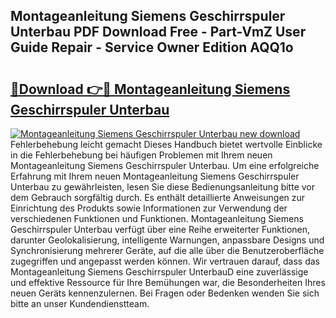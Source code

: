 ## Montageanleitung Siemens Geschirrspuler Unterbau PDF Download Free - Part-VmZ User Guide Repair - Service Owner Edition AQQ1o

# <h2><a href="http://df7rr2a.blite.top/?on=Montageanleitung+Siemens+Geschirrspuler+Unterbau">🔗Download 👉🔴 Montageanleitung Siemens Geschirrspuler Unterbau</a></h2>

[![Montageanleitung Siemens Geschirrspuler Unterbau new download](https://i.imgur.com/lujVjoI.png)](http://df7rr2a.blite.top/?on=Montageanleitung+Siemens+Geschirrspuler+Unterbau)
Fehlerbehebung leicht gemacht Dieses Handbuch bietet wertvolle Einblicke in die Fehlerbehebung bei häufigen Problemen mit Ihrem neuen Montageanleitung Siemens Geschirrspuler Unterbau. Um eine erfolgreiche Erfahrung mit Ihrem neuen Montageanleitung Siemens Geschirrspuler Unterbau zu gewährleisten, lesen Sie diese Bedienungsanleitung bitte vor dem Gebrauch sorgfältig durch. Es enthält detaillierte Anweisungen zur Einrichtung des Produkts sowie Informationen zur Verwendung der verschiedenen Funktionen und Funktionen. Montageanleitung Siemens Geschirrspuler Unterbau verfügt über eine Reihe erweiterter Funktionen, darunter Geolokalisierung, intelligente Warnungen, anpassbare Designs und Synchronisierung mehrerer Geräte, auf die alle über die Benutzeroberfläche zugegriffen und angepasst werden können. Wir vertrauen darauf, dass das Montageanleitung Siemens Geschirrspuler UnterbauD eine zuverlässige und effektive Ressource für Ihre Bemühungen war, die Besonderheiten Ihres neuen Geräts kennenzulernen. Bei Fragen oder Bedenken wenden Sie sich bitte an unser Kundendienstteam.
